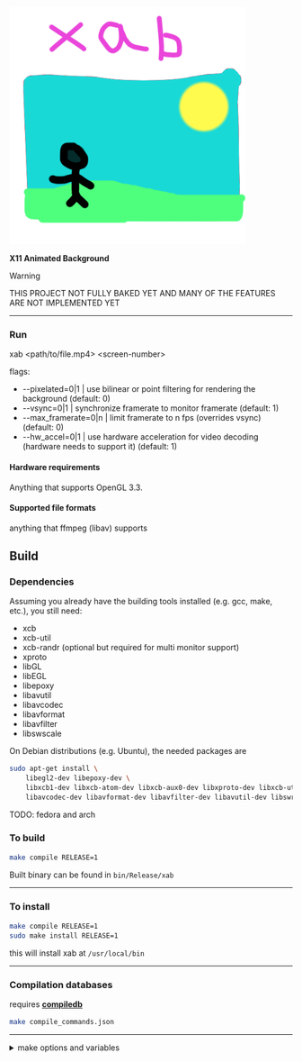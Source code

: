 <!-- xab temporary name, probably -->

<!-- TODO: -->
<!-- TOC -->

<img src="res/logo.webp" alt="logo" style="width:30em;"/>

__X11 Animated Background__

> [!WARNING]
> THIS PROJECT NOT FULLY BAKED YET AND MANY OF THE FEATURES ARE NOT IMPLEMENTED YET

---

### Run
xab \<path/to/file.mp4> \<screen-number>

flags:
* --pixelated=0|1     | use bilinear or point filtering for rendering the background                (default: 0)
* --vsync=0|1         | synchronize framerate to monitor framerate                                  (default: 1)
* --max_framerate=0|n | limit framerate to n fps (overrides vsync)                                  (default: 0)
* --hw_accel=0|1      | use hardware acceleration for video decoding (hardware needs to support it) (default: 1)

<!-- readme totally not similar to picom lol -->

#### Hardware requirements
Anything that supports OpenGL 3.3.

#### Supported file formats
anything that ffmpeg (libav) supports

## Build

### Dependencies

Assuming you already have the building tools installed (e.g. gcc, make, etc.), you still need:
* xcb
* xcb-util
* xcb-randr (optional but required for multi monitor support)
* xproto
* libGL
* libEGL
* libepoxy
* libavutil
* libavcodec
* libavformat
* libavfilter
* libswscale

On Debian distributions (e.g. Ubuntu), the needed packages are
```sh
sudo apt-get install \
    libegl2-dev libepoxy-dev \
    libxcb1-dev libxcb-atom-dev libxcb-aux0-dev libxproto-dev libxcb-util0-dev libxcb-randr0 \
    libavcodec-dev libavformat-dev libavfilter-dev libavutil-dev libswresample-dev libswscale-dev
```

TODO: fedora and arch <!-- maybe -->

### To build
```sh
make compile RELEASE=1
```
Built binary can be found in `bin/Release/xab`

---

### To install
```sh
make compile RELEASE=1
sudo make install RELEASE=1
```
this will install xab at `/usr/local/bin`

---

### Compilation databases
requires [__compiledb__](https://github.com/nickdiego/compiledb)

```sh
make compile_commands.json
```

---

<details>
<summary>make options and variables</summary>

```sh
make
make all # creates compile_commands.json and compiles xab
make run
make compile
make clean
make compile_commands.json
sudo make install

### VARIABLES:

make ARGV=TODO

# If on release mode, verbose won't do a thing
make RELEASE=1
make VERBOSE=1

# defaults:
# VERBOSE=0
# RELEASE=0
```

</details>
